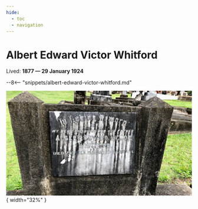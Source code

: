 ```yaml
---
hide:
  - toc
  - navigation
---
```


# Albert Edward Victor Whitford

Lived: **1877 — 29 January 1924**


--8<-- "snippets/albert-edward-victor-whitford.md"

![](../assets/albert-edward-victor-whitford.jpg){ width="32%" }
